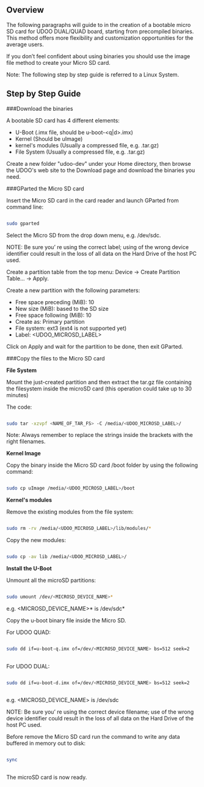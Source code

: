 ## Overview

The following paragraphs will guide to in the creation of a bootable micro SD card for UDOO DUAL/QUAD board, starting from precompiled binaries. This method offers more flexibility and customization opportunities for the average users.

If you don’t feel confident about using binaries you should use the image file method to create your Micro SD card.

Note: The following step by step guide is referred to a Linux System.


## Step by Step Guide

###Download the binaries

A bootable SD card has 4 different elements:

* U-Boot (.imx file, should be u-boot-<q|d>.imx)
* Kernel (Should be uImage)
* kernel's modules (Usually a compressed file, e.g. .tar.gz)
* File System (Usually a compressed file, e.g. .tar.gz)

Create a new folder "udoo-dev" under your Home directory, then browse the UDOO's web site to the Download page and download the binaries you need.

###GParted the Micro SD card

Insert the Micro SD card in the card reader and launch GParted from command line:


```bash

sudo gparted

```

Select the Micro SD from the drop down menu, e.g. /dev/sdc. 

NOTE: Be sure you’ re using the correct label; using of the wrong device identifier could result in the loss of all data on the Hard Drive of the host PC used.

Create a partition table from the top menu: Device → Create Partition Table... → Apply.

Create a new partition with the following parameters:

* Free space preceding (MiB): 10
* New size (MiB): based to the SD size
* Free space following (MiB): 10
* Create as: Primary partition
* File system: ext3 (ext4 is not supported yet)
* Label: <UDOO_MICROSD_LABEL>

Click on Apply and wait for the partition to be done, then exit GParted.


###Copy the files to the Micro SD card

**File System**

Mount the just-created partition and then extract the tar.gz file containing the filesystem inside the microSD card (this operation could take up to 30 minutes)

The code:

```bash

sudo tar -xzvpf <NAME_OF_TAR_FS> -C /media/<UDOO_MICROSD_LABEL>/

```

Note: Always remember to replace the strings inside the brackets with the right filenames.

**Kernel Image**

Copy the binary inside the Micro SD card /boot folder by using the following command:

```bash

sudo cp uImage /media/<UDOO_MICROSD_LABEL>/boot 

```

**Kernel's modules**

Remove the existing modules from the file system:

```bash

sudo rm -rv /media/<UDOO_MICROSD_LABEL>/lib/modules/* 

```

Copy the new modules:

```bash

sudo cp -av lib /media/<UDOO_MICROSD_LABEL>/ 

```

**Install the U-Boot**

Unmount all the microSD partitions:

```bash

sudo umount /dev/<MICROSD_DEVICE_NAME>*

```

e.g. <MICROSD_DEVICE_NAME>* is /dev/sdc* 

Copy the u-boot binary file inside the Micro SD. 

For UDOO QUAD:

```bash

sudo dd if=u-boot-q.imx of=/dev/<MICROSD_DEVICE_NAME> bs=512 seek=2
   
```

For UDOO DUAL:

```bash

sudo dd if=u-boot-d.imx of=/dev/<MICROSD_DEVICE_NAME> bs=512 seek=2
   
```
   
e.g. <MICROSD_DEVICE_NAME> is /dev/sdc 

NOTE: Be sure you’ re using the correct device filename; use of the wrong device identifier could result in the loss of all data on the Hard Drive of the host PC used.

Before remove the Micro SD card run the command to write any data buffered in memory out to disk:

```bash

sync 
   
```
   
The microSD card is now ready.




